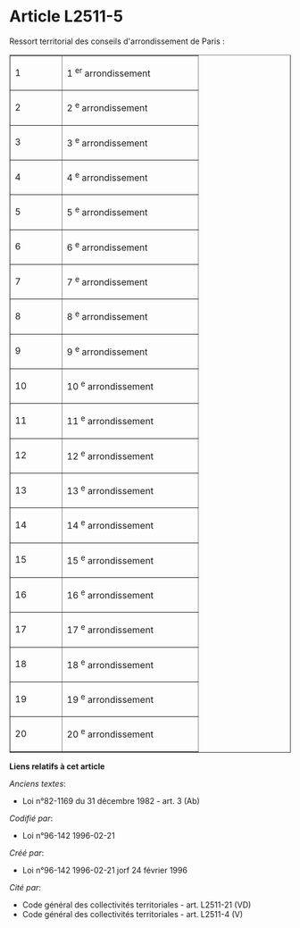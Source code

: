 # Article L2511-5

Ressort territorial des conseils d'arrondissement de Paris :

<table cellpadding="0" width="302" cellspacing="0" align="center" border="1">
  <tbody>
    <tr>
      <td width="76">

1

</td>
      <td width="227">

1
          <sup>er</sup> arrondissement

</td>
    </tr>
    <tr>
      <td width="76">

2

</td>
      <td width="227">

2
          <sup>e</sup> arrondissement

</td>
    </tr>
    <tr>
      <td width="76">

3

</td>
      <td width="227">

3
          <sup>e</sup> arrondissement

</td>
    </tr>
    <tr>
      <td width="76">

4

</td>
      <td width="227">

4
          <sup>e</sup> arrondissement

</td>
    </tr>
    <tr>
      <td width="76">

5

</td>
      <td width="227">

5
          <sup>e</sup> arrondissement

</td>
    </tr>
    <tr>
      <td width="76">

6

</td>
      <td width="227">

6
          <sup>e</sup> arrondissement

</td>
    </tr>
    <tr>
      <td width="76">

7

</td>
      <td width="227">

7
          <sup>e</sup> arrondissement

</td>
    </tr>
    <tr>
      <td width="76">

8

</td>
      <td width="227">

8
          <sup>e</sup> arrondissement

</td>
    </tr>
    <tr>
      <td width="76">

9

</td>
      <td width="227">

9
          <sup>e</sup> arrondissement

</td>
    </tr>
    <tr>
      <td width="76">

10

</td>
      <td width="227">

10
          <sup>e</sup> arrondissement

</td>
    </tr>
    <tr>
      <td width="76">

11

</td>
      <td width="227">

11
          <sup>e</sup> arrondissement

</td>
    </tr>
    <tr>
      <td width="76">

12

</td>
      <td width="227">

12
          <sup>e</sup> arrondissement

</td>
    </tr>
    <tr>
      <td width="76">

13

</td>
      <td width="227">

13
          <sup>e</sup> arrondissement

</td>
    </tr>
    <tr>
      <td width="76">

14

</td>
      <td width="227">

14
          <sup>e</sup> arrondissement

</td>
    </tr>
    <tr>
      <td width="76">

15

</td>
      <td width="227">

15
          <sup>e</sup> arrondissement

</td>
    </tr>
    <tr>
      <td width="76">

16

</td>
      <td width="227">

16
          <sup>e</sup> arrondissement

</td>
    </tr>
    <tr>
      <td width="76">

17

</td>
      <td width="227">

17
          <sup>e</sup> arrondissement

</td>
    </tr>
    <tr>
      <td width="76">

18

</td>
      <td width="227">

18
          <sup>e</sup> arrondissement

</td>
    </tr>
    <tr>
      <td width="76">

19

</td>
      <td width="227">

19
          <sup>e</sup> arrondissement

</td>
    </tr>
    <tr>
      <td width="76">

20

</td>
      <td width="227">

20
          <sup>e</sup> arrondissement

</td>
    </tr>
  </tbody>
</table>

**Liens relatifs à cet article**

_Anciens textes_:

  - Loi n°82-1169 du 31 décembre 1982 - art. 3 (Ab)

_Codifié par_:

  - Loi n°96-142 1996-02-21

_Créé par_:

  - Loi n°96-142 1996-02-21 jorf 24 février 1996

_Cité par_:

  - Code général des collectivités territoriales - art. L2511-21 (VD)
  - Code général des collectivités territoriales - art. L2511-4 (V)

